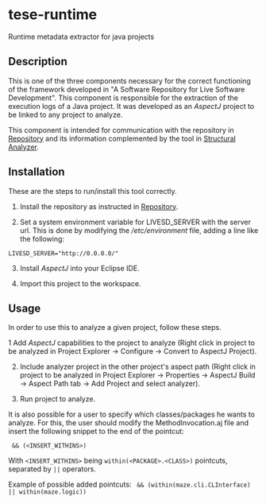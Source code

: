 # tese-runtime
Runtime metadata extractor for java projects

## Description

This is one of the three components necessary for the correct functioning of the framework
developed in "A Software Repository for Live Software Development". This component is responsible
for the extraction of the execution logs of a Java project. It was developed as an _AspectJ_ project to
be linked to any project to analyze.

This component is intended for communication with the repository in [Repository](https://github.com/dominguesgm/tese-repository) 
and its information complemented by the tool in [Structural Analyzer](https://github.com/dominguesgm/tese-static).

## Installation

These are the steps to run/install this tool correctly.

1. Install the repository as instructed in [Repository](https://github.com/dominguesgm/tese-repository).

2. Set a system environment variable for LIVESD_SERVER with the server url. This is done by modifying the _/etc/environment_ file,
adding a line like the following:

`LIVESD_SERVER="http://0.0.0.0/"`

3. Install _AspectJ_ into your Eclipse IDE.

4. Import this project to the workspace.

## Usage

In order to use this to analyze a given project, follow these steps.

1 Add _AspectJ_ capabilities to the project to analyze (Right click in project to be analyzed in Project Explorer → Configure → Convert to AspectJ Project).

2. Include analyzer project in the other project's aspect path (Right click in project to be analyzed in Project Explorer → Properties → AspectJ Build → Aspect Path tab → Add Project and select analyzer).

3. Run project to analyze.

It is also possible for a user to specify which classes/packages he wants to analyze. For this, the user should modify
the MethodInvocation.aj file and insert the following snippet to the end of the pointcut:

` && (<INSERT_WITHINS>)`

With `<INSERT_WITHINS>` being `within(<PACKAGE>.<CLASS>)` pointcuts, separated by `||` operators.

Example of possible added pointcuts: ` && (within(maze.cli.CLInterface) || within(maze.logic))`
